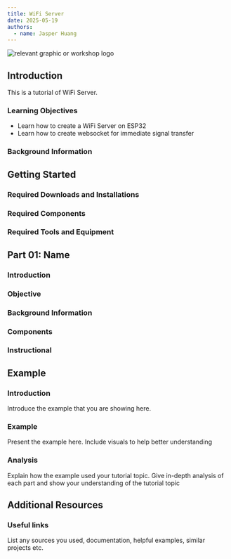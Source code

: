 ```yaml
---
title: WiFi Server
date: 2025-05-19
authors:
  - name: Jasper Huang
---
```


![relevant graphic or workshop logo](https://www.electronicwings.com/storage/PlatformSection/TopicContent/461/icon/How%20to%20create%20ESP32%20WiFi%20Server.jpg)

## Introduction
This is a tutorial of WiFi Server.

### Learning Objectives
- Learn how to create a WiFi Server on ESP32
- Learn how to create websocket for immediate signal transfer


### Background Information


## Getting Started


### Required Downloads and Installations

### Required Components


### Required Tools and Equipment


## Part 01: Name

### Introduction

### Objective


### Background Information


### Components

### Instructional


## Example

### Introduction

Introduce the example that you are showing here.

### Example

Present the example here. Include visuals to help better understanding

### Analysis

Explain how the example used your tutorial topic. Give in-depth analysis of each part and show your understanding of the tutorial topic

## Additional Resources

### Useful links

List any sources you used, documentation, helpful examples, similar projects etc.
